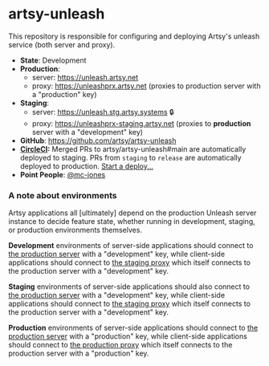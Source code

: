 # artsy-unleash

This repository is responsible for configuring and deploying Artsy's unleash service (both server and proxy).

- **State**: Development
- **Production**:
  * server: https://unleash.artsy.net
  * proxy: https://unleashprx.artsy.net (proxies to production server with a "production" key)
- **Staging**:
  * server: https://unleash.stg.artsy.systems 🔒
  * proxy: https://unleashprx-staging.artsy.net (proxies to **production** server with a "development" key)
- **GitHub**: https://github.com/artsy/artsy-unleash
- **[CircleCI](https://circleci.com/gh/artsy/artsy-unleash):** Merged PRs to artsy/artsy-unleash#main are automatically deployed to staging. PRs from `staging` to `release` are automatically deployed to production. [Start a deploy...](https://github.com/artsy/artsy-unleash/compare/release...staging?expand=1)
- **Point People**: [@mc-jones]([https://github.com/joeyAghion/](https://github.com/mc-jones))

### A note about environments

Artsy applications all [ultimately] depend on the production Unleash server instance to decide feature state, whether running in development, staging, or production environments themselves.

**Development** environments of server-side applications should connect to [the production server](https://unleash.artsy.net) with a "development" key, while client-side applications should connect to [the staging proxy](https://unleashprx-staging.artsy.net) which itself connects to the production server with a "development" key.

**Staging** environments of server-side applications should also connect to [the production server](https://unleash.artsy.net) with a "development" key, while client-side applications should connect to [the staging proxy](https://unleashprx-staging.artsy.net) which itself connects to the production server with a "development" key.

**Production** environments of server-side applications should connect to [the production server](https://unleash.artsy.net) with a "production" key, while client-side applications should connect to [the production proxy](https://unleashprx.artsy.net) which itself connects to the production server with a "production" key.
